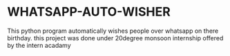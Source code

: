 # WHATSAPP-AUTO-WISHER
This python program automatically wishes people over whatsapp on there birthday. this project was done under 20degree monsoon internship offered by the intern acadamy
